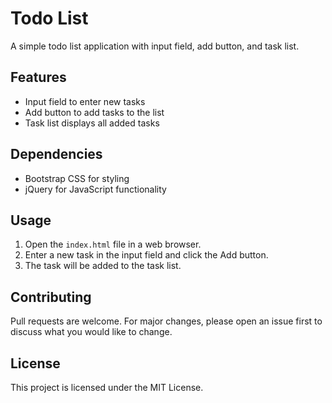 # Todo List

A simple todo list application with input field, add button, and task list.

## Features

* Input field to enter new tasks
* Add button to add tasks to the list
* Task list displays all added tasks

## Dependencies

* Bootstrap CSS for styling
* jQuery for JavaScript functionality

## Usage

1. Open the `index.html` file in a web browser.
2. Enter a new task in the input field and click the Add button.
3. The task will be added to the task list.

## Contributing

Pull requests are welcome. For major changes, please open an issue first to discuss what you would like to change.

## License

This project is licensed under the MIT License.
